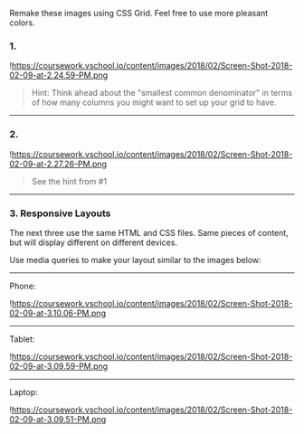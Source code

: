 Remake these images using CSS Grid. Feel free to use more pleasant colors.

### **1.**

!https://coursework.vschool.io/content/images/2018/02/Screen-Shot-2018-02-09-at-2.24.59-PM.png

> Hint: Think ahead about the "smallest common denominator" in terms of how many columns you might want to set up your grid to have.
> 

---

### **2.**

!https://coursework.vschool.io/content/images/2018/02/Screen-Shot-2018-02-09-at-2.27.26-PM.png

> See the hint from #1
> 

---

### **3. Responsive Layouts**

The next three use the same HTML and CSS files. Same pieces of content, but will display different on different devices.

Use media queries to make your layout similar to the images below:

---

Phone:

!https://coursework.vschool.io/content/images/2018/02/Screen-Shot-2018-02-09-at-3.10.06-PM.png

---

Tablet:

!https://coursework.vschool.io/content/images/2018/02/Screen-Shot-2018-02-09-at-3.09.59-PM.png

---

Laptop:

!https://coursework.vschool.io/content/images/2018/02/Screen-Shot-2018-02-09-at-3.09.51-PM.png
